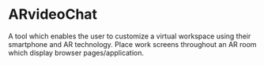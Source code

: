 # ARvideoChat
A tool which enables the user to customize a virtual workspace using their smartphone and AR technology. Place work screens throughout an AR room which display browser pages/application.
